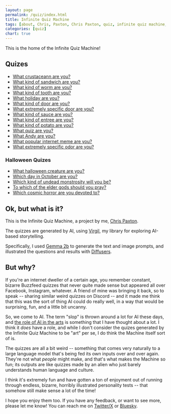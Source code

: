 ```yaml
---
layout: page
permalink: /quiz/index.html
title: Infinite Quiz Machine
tags: [about, Chris, Paxton, Chris Paxton, quiz, infinite quiz machine, LLMs]
categories: [quiz]
chart: true
---
```


This is the home of the Infinite Quiz Machine!

## Quizes 

  - [What crustaceann are you?](/quiz/what-kind-ofcrustacean-are-you/index.html)
  - [What kind of sandwich are you?](/quiz/what-kind-of-sandwich-are-you/index.html)
  - [What kind of worm are you?](/quiz/what-kind-of-worm-are-you/index.html)
  - [What kind of tooth are you?](/quiz/what-kind-of-tooth-are-you/index.html)
  - [What holiday are you?](/quiz/what-holiday-are-you/index.html)
  - [What kind of door are you?](/quiz/what-kind-of-door-are-you/index.html)
  - [What extremely specific door are you?](/quiz/what-extremely-specific-door-are-you/index.html)
  - [What kind of sauce are you?](/quiz/what-kind-of-sauce-are-you/index.html)
  - [What kind of entree are you?](/quiz/what-kind-of-entree-are-you/index.html)
  - [What kind of potato are you?](/quiz/what-kind-of-potato-are-you/index.html)
  - [What quiz are you?](/quiz/what-quiz-are-you/index.html)
  - [What Andy are you?](/quiz/what-andy-are-you/index.html)
  - [What popular internet meme are you?](/quiz/what-popular-internet-meme-are-you/index.html)
  - [What extremely specific odor are you?](/quiz/what-extremely-specific-odor-are-you/index.html)

### Halloween Quizes
  - [What halloween creature are you?](/quiz/what-halloween-creature-are-you/index.html)
  - [Which day in October are you?](/quiz/which-day-in-october-are-you/index.html)
  - [Which kind of undead monstrosity will you be?](/quiz/which-kind-of-undead-monstrosity-will-you-be/index.html)
  - [To which of the elder gods should you pray?](/quiz/to-which-of-the-elder-gods-should-you-pray/index.html)
  - [Which cosmic horror are you devoted to?](/quiz/which-cosmic-horror-are-you-devoted-to/index.html)

## Ok, but what is it?

This is the Infinite Quiz Machine, a project by me, [Chris Paxton](/about/index.html).

The quizzes are generated by AI, using [Virgil](https://github.com/cpaxton/virgil), my library for exploring AI-based storytelling.

Specifically, I used [Gemma 2b](https://huggingface.co/google/gemma-2b/tree/main) to generate the text and image prompts, and illustrated the questions and results with [Diffusers](https://huggingface.co/docs/diffusers/en/index).

## But why?

If you're an internet dweller of a certain age, you remember constant, bizarre Buzzfeed quizzes that never quite made sense but appeared all over Facebook, Instagram, whatever. A friend of mine was bringing it back, so to speak -- sharing similar weird quizzes on Discord -- and it made me think that this was the sort of thing AI could do really well, in a way that would be surprising, fun, and a little bit uncanny.

So, we come to AI. The term "slop" is thrown around a lot for AI these days, and [the role of AI in the arts](https://itcanthink.substack.com/p/off-topic-what-role-for-ai-in-the) is something that I have thought about a lot. I think it *does* have a role, and while I don't consider the quizes generated by the Infinite Quiz Machine to be "art" per se, I do think the Machine itself sort of is.

The quizzes are all a bit weird -- something that comes very naturally to a large language model that's being fed its own inputs over and over again. They're not what *people* might make, and that's what makes the Machine so fun; its outputs are like quizzes made by an alien who just barely understands human language and culture.

I think it's extremely fun and have gotten a ton of enjoyment out of running through endless, bizarre, horribly illustrated personality tests -- that somehow still make sense a lot of the time!

I hope you enjoy them too. If you have any feedback, or want to see more, please let me know! You can reach me on [Twitter/X](https://twitter.com/chris_j_paxton) or [Bluesky](https://bsky.app/profile/cpaxton.bsky.social).
